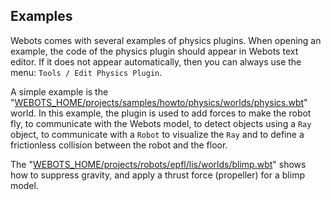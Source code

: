 ## Examples

Webots comes with several examples of physics plugins.
When opening an example, the code of the physics plugin should appear in Webots text editor.
If it does not appear automatically, then you can always use the menu: `Tools / Edit Physics Plugin`.

A simple example is the "[WEBOTS\_HOME/projects/samples/howto/physics/worlds/physics.wbt](https://github.com/cyberbotics/webots/tree/{version}/projects/samples/howto/physics/worlds/physics.wbt)" world.
In this example, the plugin is used to add forces to make the robot fly, to communicate with the Webots model, to detect objects using a `Ray` object, to communicate with a `Robot` to visualize the `Ray` and to define a frictionless collision between the robot and the floor.

The "[WEBOTS\_HOME/projects/robots/epfl/lis/worlds/blimp.wbt](https://github.com/cyberbotics/webots/tree/{version}/projects/robots/epfl/lis/worlds/blimp.wbt)" shows how to suppress gravity, and apply a thrust force (propeller) for a blimp model.

